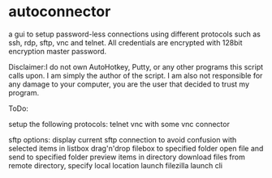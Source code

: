 autoconnector
=============

a gui to  setup password-less connections using different protocols such as ssh, rdp, sftp, vnc and telnet.
All credentials are encrypted with 128bit encryption master password.

Disclaimer:I do not own AutoHotkey, Putty, or any other programs this script calls upon.
I am simply the author of the script.
I am also not responsible for any damage to your computer, you are the user that decided to trust my program.

ToDo:

setup the following protocols:
telnet
vnc with some vnc connector

sftp options:
display current sftp connection to avoid confusion with selected items in listbox
drag'n'drop filebox to specified folder
open file and send to specified folder
preview items in directory
download files from remote directory, specify local location
launch filezilla
launch cli
